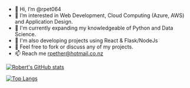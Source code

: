 - 👋 Hi, I’m @rpet064
- 👀 I’m interested in Web Development, Cloud Computing (Azure, AWS) and Application Design. 
- 🌱 I'm currently expanding my knowledgeable of Python and Data Science.
- 🌱 I'm also developing projects using React & Flask/NodeJs
- 💞️ Feel free to fork or discuss any of my projects.
- 📫 Reach me rpether@hotmail.co.nz

[![Robert's GitHub stats](https://github-readme-stats.vercel.app/api?username=rpet064)](https://github.com/rpet064/github-readme-stats)

[![Top Langs](https://github-readme-stats.vercel.app/api/top-langs/?username=rpet064&layout=compact)](https://github.com/anuraghazra/github-readme-stats)


